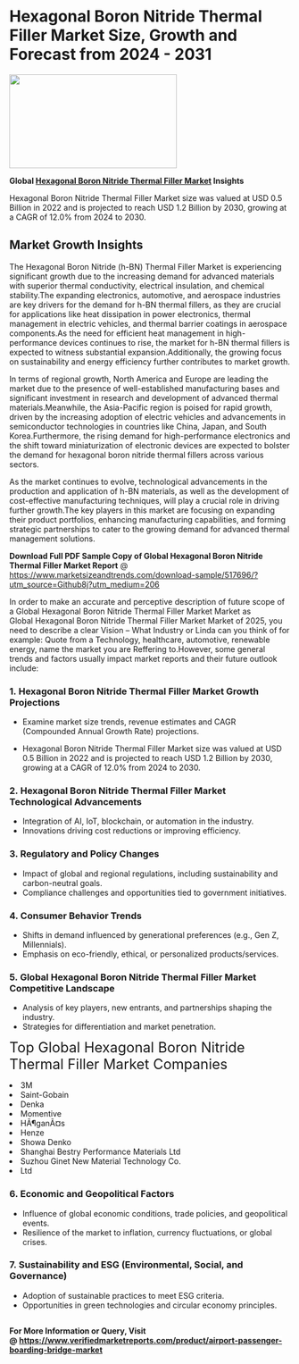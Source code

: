<H1>Hexagonal Boron Nitride Thermal Filler Market Size, Growth and Forecast from 2024 - 2031</H1><img class="aligncenter size-medium wp-image-584254" src="https://thirdeyenews.in/wp-content/uploads/2024/09/Global-Market-Research-300x168.jpeg" alt="" width="300" height="168" /><p><strong>Global&nbsp;<a href="https://www.marketsizeandtrends.com/download-sample/517696/?utm_source=Github8j?utm_medium=206">Hexagonal Boron Nitride Thermal Filler Market</a> Insights</strong></p><p>Hexagonal Boron Nitride Thermal Filler Market size was valued at USD 0.5 Billion in 2022 and is projected to reach USD 1.2 Billion by 2030, growing at a CAGR of 12.0% from 2024 to 2030.</p><p><h2>Market Growth Insights</h2> <p>The Hexagonal Boron Nitride (h-BN) Thermal Filler Market is experiencing significant growth due to the increasing demand for advanced materials with superior thermal conductivity, electrical insulation, and chemical stability.The expanding electronics, automotive, and aerospace industries are key drivers for the demand for h-BN thermal fillers, as they are crucial for applications like heat dissipation in power electronics, thermal management in electric vehicles, and thermal barrier coatings in aerospace components.As the need for efficient heat management in high-performance devices continues to rise, the market for h-BN thermal fillers is expected to witness substantial expansion.Additionally, the growing focus on sustainability and energy efficiency further contributes to market growth.</p> <p>In terms of regional growth, North America and Europe are leading the market due to the presence of well-established manufacturing bases and significant investment in research and development of advanced thermal materials.Meanwhile, the Asia-Pacific region is poised for rapid growth, driven by the increasing adoption of electric vehicles and advancements in semiconductor technologies in countries like China, Japan, and South Korea.Furthermore, the rising demand for high-performance electronics and the shift toward miniaturization of electronic devices are expected to bolster the demand for hexagonal boron nitride thermal fillers across various sectors.</p> <p>As the market continues to evolve, technological advancements in the production and application of h-BN materials, as well as the development of cost-effective manufacturing techniques, will play a crucial role in driving further growth.The key players in this market are focusing on expanding their product portfolios, enhancing manufacturing capabilities, and forming strategic partnerships to cater to the growing demand for advanced thermal management solutions.</p> <p><span class=""><strong>Download Full PDF Sample Copy of Global Hexagonal Boron Nitride Thermal Filler Market Report</strong> @ <a href="https://www.marketsizeandtrends.com/download-sample/517696/?utm_source=Github8j?utm_medium=206" target="_blank">https://www.marketsizeandtrends.com/download-sample/517696/?utm_source=Github8j?utm_medium=206</a></span></p><p>In order to make an accurate and perceptive description of future scope of a Global&nbsp;Hexagonal Boron Nitride Thermal Filler Market Market as Global&nbsp;Hexagonal Boron Nitride Thermal Filler Market Market of 2025, you need to describe a clear Vision &ndash; What Industry or Linda can you think of for example: Quote from a Technology, healthcare, automotive, renewable energy, name the market you are Reffering to.However, some general trends and factors usually impact market reports and their future outlook include:</p><h3>1.&nbsp;<strong>Hexagonal Boron Nitride Thermal Filler Market Growth Projections</strong></h3><ul><li>Examine market size trends, revenue estimates and CAGR (Compounded Annual Growth Rate) projections.</li><li><p>Hexagonal Boron Nitride Thermal Filler Market size was valued at USD 0.5 Billion in 2022 and is projected to reach USD 1.2 Billion by 2030, growing at a CAGR of 12.0% from 2024 to 2030.</p></li></ul><h3>2.&nbsp;<strong>Hexagonal Boron Nitride Thermal Filler Market Technological Advancements</strong></h3><ul><li>Integration of AI, IoT, blockchain, or automation in the industry.</li><li>Innovations driving cost reductions or improving efficiency.</li></ul><h3>3.&nbsp;<strong>Regulatory and Policy Changes</strong></h3><ul><li>Impact of global and regional regulations, including sustainability and carbon-neutral goals.</li><li>Compliance challenges and opportunities tied to government initiatives.</li></ul><h3>4.&nbsp;<strong>Consumer Behavior Trends</strong></h3><ul><li>Shifts in demand influenced by generational preferences (e.g., Gen Z, Millennials).</li><li>Emphasis on eco-friendly, ethical, or personalized products/services.</li></ul><h3>5.&nbsp;<strong>Global Hexagonal Boron Nitride Thermal Filler Market Competitive Landscape</strong></h3><ul><li>Analysis of key players, new entrants, and partnerships shaping the industry.</li><li>Strategies for differentiation and market penetration.</li></ul><p data-pm-slice="1 1 []"><span style="color: inherit; font-family: inherit; font-size: 25px;">Top Global Hexagonal Boron Nitride Thermal Filler Market Companies</span></p><div class="" data-test-id=""><p><li>3M</li><li> Saint-Gobain</li><li> Denka</li><li> Momentive</li><li> HÃ¶ganÃ¤s</li><li> Henze</li><li> Showa Denko</li><li> Shanghai Bestry Performance Materials Ltd</li><li> Suzhou Ginet New Material Technology Co.</li><li> Ltd</li></p></div><h3>6.&nbsp;<strong>Economic and Geopolitical Factors</strong></h3><ul><li>Influence of global economic conditions, trade policies, and geopolitical events.</li><li>Resilience of the market to inflation, currency fluctuations, or global crises.</li></ul><h3>7.&nbsp;<strong>Sustainability and ESG (Environmental, Social, and Governance)</strong></h3><ul><li>Adoption of sustainable practices to meet ESG criteria.</li><li>Opportunities in green technologies and circular economy principles.</li></ul><h2><strong style="font-size: 14px;">For More Information or Query, Visit @&nbsp;</strong><a style="background-color: #ffffff; font-size: 14px;" href="https://www.marketsizeandtrends.com/report/hexagonal-boron-nitride-thermal-filler-market/" target="_blank">https://www.verifiedmarketreports.com/product/airport-passenger-boarding-bridge-market</a></h2>